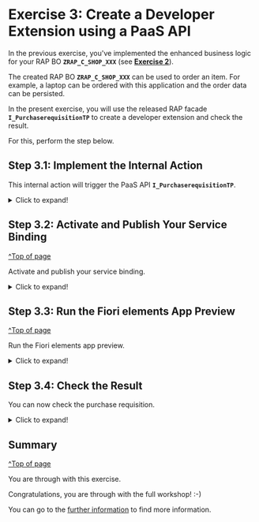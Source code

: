 # Exercise 3: Create a Developer Extension using a PaaS API

In the previous exercise, you've implemented the enhanced business logic for your RAP BO **`ZRAP_C_SHOP_XXX`** (see **[Exercise 2](../ex2)**).

The created RAP BO **`ZRAP_C_SHOP_XXX`** can be used to order an item. For example, a laptop can be ordered with this application and the order data can be persisted.

In the present exercise, you will use the released RAP facade **`I_PurchaserequisitionTP`** to create a developer extension and check the result.

For this, perform the step below.

## Step 3.1: Implement the Internal Action

This internal action will trigger the PaaS API **`I_PurchaserequisitionTP`**.

<details>
  <summary>Click to expand!</summary>

1. In the behavior projection  **`ZRAP_C_SHOP_XXX`**, right-click on the internal action **`create_pr`**. 
    
    This will show a popup to create a implementation for the **`create_pr`** in the behavior implementation class.
    
    Confirm the dialog.

2. Copy and paste the following code snippet in the implementation for method **`create_pr`**.

    Replace in line  **`zbp_i_online_shop_xxx=>cv_pr_mapped = ls_pr_mapped`**, your own implementation class
    ```ABAP
      METHOD create_pr.

        IF keys IS NOT INITIAL.
         MODIFY ENTITIES OF i_purchaserequisitiontp
     ENTITY purchaserequisition
        CREATE FIELDS ( purchaserequisitiontype )
        WITH VALUE #(  ( %cid                    = 'My%CID_1'
                         purchaserequisitiontype = 'NB' ) )

       CREATE BY \_purchaserequisitionitem
       FIELDS ( plant
                purchaserequisitionitemtext
                accountassignmentcategory
                requestedquantity
                baseunit
                purchaserequisitionprice
                purreqnitemcurrency
                materialgroup
                purchasinggroup
                purchasingorganization
                    )
       WITH VALUE #(
                     (    %cid_ref = 'My%CID_1'
                          %target = VALUE #(
                                        (     %cid                            = 'My%ItemCID_1'
                                              plant                           = '1010'
                                              purchaserequisitionitemtext     = 'created from PAAS API XXX'
                                                accountassignmentcategory     = 'U'
                                              requestedquantity               = '8.00'
                                              baseunit                        = 'EA'
                                              purchaserequisitionprice        = '10.00'
                                              purreqnitemcurrency             = 'EUR'
                                              materialgroup                   = 'A001'
                                              purchasinggroup                 = '001'
                                              purchasingorganization          = '1010'

                                              )
                                           )
                      )
                    )
     ENTITY purchaserequisitionitem

     CREATE BY \_purchasereqnacctassgmt
        FIELDS ( CostCenter
                 GLAccount
                 Quantity
                 BaseUnit )
        WITH VALUE #( (   %cid_ref = 'My%ItemCID_1'
                          %target  = VALUE #( ( %cid         = 'My%AccntCID_1'
                                                CostCenter   = 'JMW-COST'
                                                GLAccount    = '0000400000' ) ) ) )
     CREATE BY \_purchasereqnitemtext
       FIELDS ( plainlongtext )
       WITH VALUE #(  (   %cid_ref = 'My%ItemCID_1'
                         %target  = VALUE #( ( %cid          = 'My%TextCID_1'
                                              textobjecttype = 'B01'
                                             language        = 'E'
                                              plainlongtext  = 'item text created from PAAS API XXX'
                                            ) ( %cid         = 'My%TextCID_2'
                                              textobjecttype = 'B02'
                                              language       = 'E'
                                              plainlongtext  = 'item2 text created from PAAS API XXX'
                                            ) )
                  )   )
              REPORTED DATA(ls_pr_reported)
              MAPPED DATA(ls_pr_mapped)
              FAILED DATA(ls_pr_failed).
          zbp_i_online_shop_xxx=>cv_pr_mapped = ls_pr_mapped.
        ENDIF.
      ENDMETHOD.
    ```

3. Save and activate the object.

</details>

## Step 3.2: Activate and Publish Your Service Binding
[^Top of page](#)

Activate and publish your service binding.

<details>
  <summary>Click to expand!</summary>
 
1.	Right-click your service binding **`ZRAP400_UI_ORDERS_XXX`** and select **Activate**.
 
    ![Activate](images/checkresults1.png)
 
2.	Click **Publish** to publish your service binding.

    ![Publish](images/Checkresults2.png)

</details>
 
## Step 3.3: Run the Fiori elements App Preview
[^Top of page](#)

Run the Fiori elements app preview.

<details>
  <summary>Click to expand!</summary>
  
1.	Select the entity **`online_shop`** in your service binding and click **Preview** to start the Fiori elements app preview.
    
    ![Open fiori elements preview](images/Checkresults3.png)

2.	Click **Create** to create a new entry.
    
    ![click Create](images/checkresults4.png)
  
3.	Enter an **id** and **date**, and click **Create**.
    
    ![click create](images/cr5.png)
    
4.	Check the result.
    
    ![Check results](images/cr6.png)

</details>

## Step 3.4: Check the Result

You can now check the purchase requisition.

<details>
  <summary>Click to expand!</summary>
 
1.	In the **Project Explorer**, select your system, and right-click on **Properties**.

    ![Properties](images/cr7.png)

2.	Select **ABAP Development**, copy the system URL without _-api_, paste it in a browser, and log in with your ABAP user credentials.
    
    ![Log in](images/cr8.png)
  
3.	Select the **Manage Purchase Requisitions** tile.
    
    ![Select tile](images/cr9.png)
    
4.	Click **Go**.

    ![Go](images/cr10.png)
    
5.	Select your purchase requisition.

    ![Select purchase requisition](images/cr11.png)
    
6.	Check your purchase requisition item and select it.   
    Your group ID should appear here instead of **`XXX`**.

    ![Check](images/cr12.png)
    
7.	Select **Notes** and check your item text.   
    Your ID should appear here instead of **`XXX`**.  

    ![Notes](images/cr13.png)
    
8.	Check your item note.     
    Your ID should appear here instead of **`XXX`**.
 
    ![Check](images/cr14.png)

</details>

 ## Summary
[^Top of page](#)

You are through with this exercise.

Congratulations, you are through with the full workshop! :-)

You can go to the [further information](../../README.md/further-information) to find more information. 


